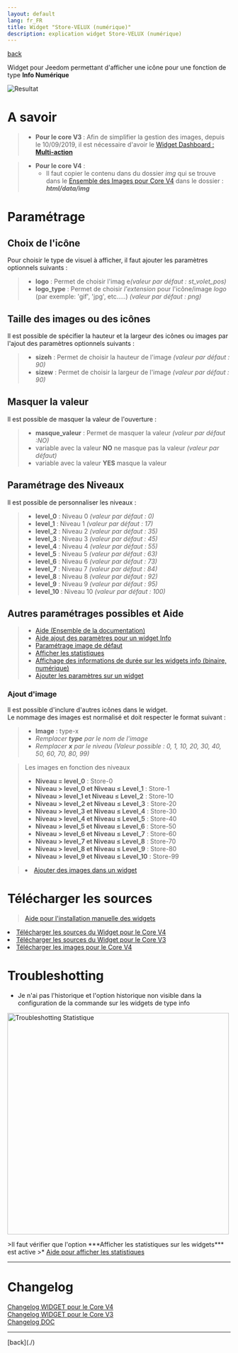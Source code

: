 ```yaml
---
layout: default
lang: fr_FR
title: Widget "Store-VELUX (numérique)"
description: explication widget Store-VELUX (numérique)
---
```


[back](./)

Widget pour Jeedom permettant d'afficher une icône pour une fonction de type <b>Info Numérique</b>

<p><img src="../{{site.img}}/exemple/d/store_velux.png" alt="Resultat" /></p>

# A savoir

> - <b>Pour le core V3 </b> : Afin de simplifier la gestion des images, depuis le 10/09/2019, il est nécessaire d'avoir le </b><a href="WIDGET_d_Multi_action_Defaut">Widget Dashboard : <b>Multi-action</b></a>

> - <b>Pour le core V4</b> :
>   - Il faut copier le contenu dans du dossier <i>img</i> qui se trouve dans le <a href="https://github.com/JEALG/JEEDOM-Multi_action-Defaut/tree/images">Ensemble des Images pour Core V4</a> dans le dossier : <b><i>html/data/img</i></b>

# Paramétrage

## Choix de l'icône

Pour choisir le type de visuel à afficher, il faut ajouter les paramètres optionnels suivants :

<blockquote>
    <ul>
        <li><b>logo</b> : Permet de choisir l'imag e<i>(valeur par défaut : st_volet_pos)</i></li>
        <li><b>logo_type</b> : Permet de choisir <i>l'extension</i> pour l'icône/image <i>logo</i> (par exemple: 'gif', 'jpg', etc.....)<i> (valeur par défaut : png)</i></li>
    </ul>
</blockquote>

## Taille des images ou des icônes

Il est possible de spécifier la hauteur et la largeur des icônes ou images par l'ajout des paramètres optionnels suivants :

<blockquote>
    <ul>
        <li><b>sizeh</b> : Permet de choisir la hauteur de l'image <i>(valeur par défaut : 90)</i></li>
        <li><b>sizew</b> : Permet de choisir la largeur de l'image <i>(valeur par défaut : 90)</i></li>
    </ul>
</blockquote>

## Masquer la valeur

Il est possible de masquer la valeur de l'ouverture :

<blockquote>
    <ul>
        <li><b>masque_valeur</b> : Permet de masquer la valeur <i>(valeur par défaut :NO)</i></li>
        <li>variable avec la valeur <b>NO</b> ne masque pas la valeur <i>(valeur par défaut)</i></li>
        <li>variable avec la valeur <b>YES</b> masque la valeur</li>
    </ul>
</blockquote>

## Paramétrage des Niveaux

Il est possible de personnaliser les niveaux :

<blockquote>
    <ul>
        <li><b>level_0</b> : Niveau 0 <i>(valeur par défaut : 0) </i></li>
        <li><b>level_1</b> : Niveau 1 <i>(valeur par défaut : 17)</i></li>
        <li><b>level_2</b> : Niveau 2 <i>(valeur par défaut : 35)</i></li>
        <li><b>level_3</b> : Niveau 3 <i>(valeur par défaut : 45)</i></li>
        <li><b>level_4</b> : Niveau 4 <i>(valeur par défaut : 55)</i></li>
        <li><b>level_5</b> : Niveau 5 <i>(valeur par défaut : 63)</i></li>
        <li><b>level_6</b> : Niveau 6 <i>(valeur par défaut : 73)</i></li>
        <li><b>level_7</b> : Niveau 7 <i>(valeur par défaut : 84)</i></li>
        <li><b>level_8</b> : Niveau 8 <i>(valeur par défaut : 92)</i></li>
        <li><b>level_9</b> : Niveau 9 <i>(valeur par défaut : 95)</i></li>
        <li><b>level_10</b> : Niveau 10 <i>(valeur par défaut : 100)</i></li>
    </ul>
</blockquote>

## Autres paramétrages possibles et Aide

<blockquote>
    <ul>
        <li><a href="{{site.baseurl}}/help/{{page.lang}}/">Aide (Ensemble de la documentation)</a></li>
        <li><a href="{{site.baseurl}}/help/{{page.lang}}/config_info">Aide ajout des paramètres pour un widget Info</a></li>
        <li><a href="{{site.baseurl}}/help/{{page.lang}}/error">Paramétrage image de défaut</a></li>
        <li><a href="{{site.baseurl}}/help/{{page.lang}}/stats">Afficher les statistiques</a></li>
        <li><a href="{{site.baseurl}}/help/{{page.lang}}/stats_temps">Affichage des informations de durée sur les widgets info (binaire, numérique)</a></li>
        <li><a href="{{site.baseurl}}/help/{{page.lang}}/para">Ajouter les paramètres sur un widget</a></li>
    </ul>
</blockquote>

### Ajout d'image

Il est possible d'inclure d'autres icônes dans le widget.<br/>
Le nommage des images est normalisé et doit respecter le format suivant :

<blockquote>
    <ul>
        <li><b>Image</b> : type-x</li>
        <li><i>Remplacer <b>type</b> par le nom de l'image</i></li>
        <li><i>Remplacer <b>x</b> par le niveau (Valeur possible : 0, 1, 10, 20, 30, 40, 50, 60, 70, 80, 99)</i></li>
    </ul>
</blockquote>
<blockquote>
Les images en fonction des niveaux
    <ul>
        <li><b>Niveau = level_0</b> : Store-0</li>
        <li><b>Niveau > level_0 et Niveau ≤ Level_1</b> : Store-1</li>
        <li><b>Niveau > level_1 et Niveau ≤ Level_2</b> : Store-10</li>
        <li><b>Niveau > level_2 et Niveau ≤ Level_3</b> : Store-20</li>
        <li><b>Niveau > level_3 et Niveau ≤ Level_4</b> : Store-30</li>
        <li><b>Niveau > level_4 et Niveau ≤ Level_5</b> : Store-40</li>
        <li><b>Niveau > level_5 et Niveau ≤ Level_6</b> : Store-50</li>
        <li><b>Niveau > level_6 et Niveau ≤ Level_7</b> : Store-60</li>
        <li><b>Niveau > level_7 et Niveau ≤ Level_8</b> : Store-70</li>
        <li><b>Niveau > level_8 et Niveau ≤ Level_9</b> : Store-80</li>
        <li><b>Niveau > level_9 et Niveau ≤ Level_10</b> : Store-99</li>
    </ul>
</blockquote>
<blockquote>
    <li><a href="{{site.baseurl}}/help/{{page.lang}}/add_img">Ajouter des images dans un widget</a></li>
</blockquote>

# Télécharger les sources

> <a href="{{site.baseurl}}/{{site.help}}/{{page.lang}}/install_manu">Aide pour l'installation manuelle des widgets</a>

<li><a href="https://github.com/JEALG/JEEDOM-Store-Velux-num/tree/masterv4">Télécharger les sources du Widget pour le Core V4</a></li>
<li><a href="https://github.com/JEALG/JEEDOM-Store-Velux-num/tree/master">Télécharger les sources du Widget pour le Core V3</a></li>
<li><a href="https://github.com/JEALG/JEEDOM-Multi_action-Defaut/tree/images">Télécharger les images pour le Core V4</a></li>

# Troubleshotting

- Je n'ai pas l'historique et l'option historique non visible dans la configuration de la commande sur les widgets de type info
<p><img src="{{site.baseurl}}/help/{{site.img}}/troubleshotting_1.png" alt="Troubleshotting Statistique" width="500" /></p>
>Il faut vérifier que l'option ***Afficher les statistiques sur les widgets*** est active
>* <a href="{{site.baseurl}}/help/{{page.lang}}/stats">Aide pour afficher les statistiques</a>

<hr />

# Changelog

<a href="https://github.com/JEALG/JEEDOM-Store-Velux-num/commits/masterv4">Changelog WIDGET pour le Core V4</a><br/>
<a href="https://github.com/JEALG/JEEDOM-Store-Velux-num/commits/master">Changelog WIDGET pour le Core V3</a><br/>
<a href="https://github.com/JEALG/JEEDOM-Widget_JAG-doc/commits/master">Changelog DOC</a>

<hr />
[back](./)
